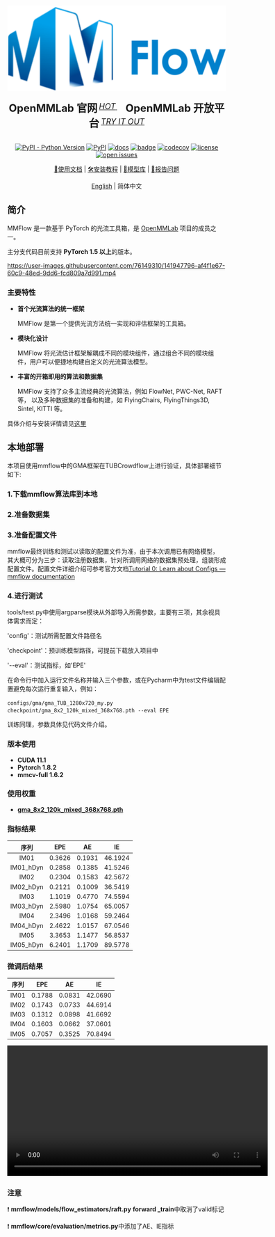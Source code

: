<div align="center">
  <img src="resources/mmflow-logo.png" width="600"/>
    <div>&nbsp;</div>
  <div align="center">
    <b><font size="5">OpenMMLab 官网</font></b>
    <sup>
      <a href="https://openmmlab.com">
        <i><font size="4">HOT</font></i>
      </a>
    </sup>
    &nbsp;&nbsp;&nbsp;&nbsp;
    <b><font size="5">OpenMMLab 开放平台</font></b>
    <sup>
      <a href="https://platform.openmmlab.com">
        <i><font size="4">TRY IT OUT</font></i>
      </a>
    </sup>
  </div>
  <div>&nbsp;</div>

[![PyPI - Python Version](https://img.shields.io/pypi/pyversions/mmflow)](https://pypi.org/project/mmflow/)
[![PyPI](https://img.shields.io/pypi/v/mmflow)](https://pypi.org/project/mmflow)
[![docs](https://img.shields.io/badge/docs-latest-blue)](https://mmflow.readthedocs.io/en/latest/)
[![badge](https://github.com/open-mmlab/mmflow/workflows/build/badge.svg)](https://github.com/open-mmlab/mmflow/actions)
[![codecov](https://codecov.io/gh/open-mmlab/mmflow/branch/master/graph/badge.svg)](https://codecov.io/gh/open-mmlab/mmflow)
[![license](https://img.shields.io/github/license/open-mmlab/mmflow.svg)](https://github.com/open-mmlab/mmflow/blob/master/LICENSE)
[![open issues](https://isitmaintained.com/badge/open/open-mmlab/mmflow.svg)](https://github.com/open-mmlab/mmflow/issues)

[📘使用文档](https://mmflow.readthedocs.io/en/latest/) |
[🛠️安装教程](https://mmflow.readthedocs.io/en/latest/install.html) |
[👀模型库](https://mmflow.readthedocs.io/en/latest/model_zoo.html) |
[🤔报告问题](https://github.com/open-mmlab/mmflow/issues/new/choose)

</div>

<div align="center">

[English](README.md) | 简体中文

</div>

## 简介

MMFlow 是一款基于 PyTorch 的光流工具箱，是 [OpenMMLab](http://openmmlab.org/) 项目的成员之一。

主分支代码目前支持 **PyTorch 1.5 以上**的版本。

<https://user-images.githubusercontent.com/76149310/141947796-af4f1e67-60c9-48ed-9dd6-fcd809a7d991.mp4>

### 主要特性

- **首个光流算法的统一框架**

  MMFlow 是第一个提供光流方法统一实现和评估框架的工具箱。

- **模块化设计**

  MMFlow 将光流估计框架解耦成不同的模块组件，通过组合不同的模块组件，用户可以便捷地构建自定义的光流算法模型。

- **丰富的开箱即用的算法和数据集**

  MMFlow 支持了众多主流经典的光流算法，例如 FlowNet, PWC-Net, RAFT 等，
  以及多种数据集的准备和构建，如 FlyingChairs, FlyingThings3D, Sintel, KITTI 等。

具体介绍与安装详情请见[这里](https://github.com/open-mmlab/mmflow)

## 本地部署

本项目使用mmflow中的GMA框架在TUBCrowdflow上进行验证，具体部署细节如下:
### 1.下载mmflow算法库到本地

### 2.准备数据集

### 3.准备配置文件

mmflow最终训练和测试以读取的配置文件为准，由于本次调用已有网络模型， 其大概可分为三步：读取注册数据集，针对所调用网络的数据集预处理，组装形成配置文件。配置文件详细介绍可参考官方文档[Tutorial 0: Learn about Configs — mmflow documentation](https://mmflow.readthedocs.io/en/latest/tutorials/0_config.html)

### 4.进行测试

tools/test.py中使用argparse模块从外部导入所需参数，主要有三项，其余视具体需求而定：

'config'：测试所需配置文件路径名

'checkpoint'：预训练模型路径，可提前下载放入项目中

'--eval'：测试指标，如'EPE'

在命令行中加入运行文件名称并输入三个参数，或在Pycharm中为test文件编辑配置避免每次运行重复输入，例如：

`configs/gma/gma_TUB_1280x720_my.py checkpoint/gma_8x2_120k_mixed_368x768.pth --eval EPE`

训练同理，参数具体见代码文件介绍。

### 版本使用

- **CUDA 11.1**
- **Pytorch 1.8.2**
- **mmcv-full 1.6.2**

### 使用权重
- **[gma_8x2_120k_mixed_368x768.pth](checkpoint%2Fgma_8x2_120k_mixed_368x768.pth)**

### 指标结果
|    序列     |  EPE   |   AE   |   IE    |
|:---------:|:------:|:------:|:-------:|
|   IM01    | 0.3626 | 0.1931 | 46.1924 |
| IM01_hDyn | 0.2858 | 0.1385 | 41.5246 |
|   IM02    | 0.2304 | 0.1583 | 42.5672 |
| IM02_hDyn | 0.2121 | 0.1009 | 36.5419 |
|   IM03    | 1.1019 | 0.4770 | 74.5594 |
| IM03_hDyn | 2.5980 | 1.0754 | 65.0057 |
|   IM04    | 2.3496 | 1.0168 | 59.2464 |
| IM04_hDyn | 2.4622 | 1.0157 | 67.0546 |
|   IM05    | 3.3653 | 1.1477 | 56.8537 |
| IM05_hDyn | 6.2401 | 1.1709 | 89.5778 |

### 微调后结果
|    序列     |  EPE   |   AE    |   IE    |
|:---------:|:------:|:-------:|:-------:|
|   IM01    | 0.1788 | 0.0831  | 42.0690 |
|   IM02    | 0.1743 | 0.0733  | 44.6914 |
|   IM03    | 0.1312 | 0.0898  | 41.6692 |
|   IM04    | 0.1603 | 0.0662  | 37.0601 |
|   IM05    | 0.7057 | 0.3525  | 70.8494 |

<video controls width="600">
  <source src="https://github.com/zhengcyyy/Dense-crowd-motion-analysis-based-on-optical-flow/raw/main/GMA/mmflow/output/finetune_gt.mp4
" type="video/mp4">
  Your browser does not support the video tag.
</video>

### 注意

❗ **mmflow/models/flow_estimators/raft.py** **forward
_train**中取消了valid标记

❗ **mmflow/core/evaluation/metrics.py**中添加了AE、IE指标